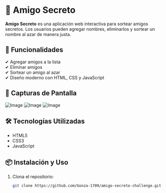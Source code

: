 # 🎁 Amigo Secreto

**Amigo Secreto** es una aplicación web interactiva para sortear amigos secretos. Los usuarios pueden agregar nombres, eliminarlos y sortear un nombre al azar de manera justa.

## 🚀 Funcionalidades

✔ Agregar amigos a la lista  
✔ Eliminar amigos  
✔ Sortear un amigo al azar  
✔ Diseño moderno con HTML, CSS y JavaScript  

## 📸 Capturas de Pantalla

![Image](https://github.com/user-attachments/assets/fd3ab875-96bf-40f4-a4e3-f42c0fefb9ff)
![Image](https://github.com/user-attachments/assets/0d43587b-e435-4570-855c-df944b956495)
![Image](https://github.com/user-attachments/assets/04227f25-bfb2-4975-b288-06cb7856197c)

## 🛠 Tecnologías Utilizadas

- HTML5
- CSS3
- JavaScript

## 📦 Instalación y Uso

1. Clona el repositorio:
   ```bash
   git clone https://github.com/Gonza-1709/amigo-secreto-challenge.git
